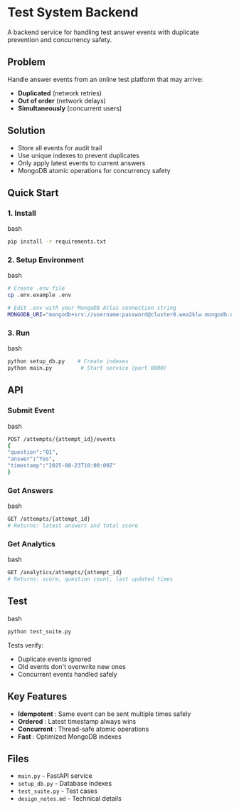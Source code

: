 # Test System Backend

A backend service for handling test answer events with duplicate prevention and concurrency safety.

## Problem

Handle answer events from an online test platform that may arrive:

* **Duplicated** (network retries)
* **Out of order** (network delays)
* **Simultaneously** (concurrent users)

## Solution

* Store all events for audit trail
* Use unique indexes to prevent duplicates
* Only apply latest events to current answers
* MongoDB atomic operations for concurrency safety

## Quick Start

### 1. Install

bash

```bash
pip install -r requirements.txt
```

### 2. Setup Environment

bash

```bash
# Create .env file
cp .env.example .env

# Edit .env with your MongoDB Atlas connection string
MONGODB_URI="mongodb+srv://username:password@cluster0.wea2klw.mongodb.net/..."
```

### 3. Run

bash

```bash
python setup_db.py    # Create indexes
python main.py         # Start service (port 8000)
```

## API

### Submit Event

bash

```bash
POST /attempts/{attempt_id}/events
{
"question":"Q1",
"answer":"Yes", 
"timestamp":"2025-08-23T10:00:00Z"
}
```

### Get Answers

bash

```bash
GET /attempts/{attempt_id}
# Returns: latest answers and total score
```

### Get Analytics

bash

```bash
GET /analytics/attempts/{attempt_id}
# Returns: score, question count, last updated times
```

## Test

bash

```bash
python test_suite.py
```

Tests verify:

* Duplicate events ignored
* Old events don't overwrite new ones
* Concurrent events handled safely

## Key Features

* **Idempotent** : Same event can be sent multiple times safely
* **Ordered** : Latest timestamp always wins
* **Concurrent** : Thread-safe atomic operations
* **Fast** : Optimized MongoDB indexes

## Files

* `main.py` - FastAPI service
* `setup_db.py` - Database indexes
* `test_suite.py` - Test cases
* `design_notes.md` - Technical details
